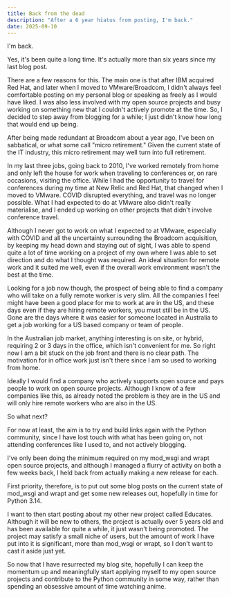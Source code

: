 ```yaml
---
title: Back from the dead
description: "After a 6 year hiatus from posting, I'm back."
date: 2025-09-10
---
```


I'm back.

Yes, it's been quite a long time. It's actually more than six years since my last blog post.

There are a few reasons for this. The main one is that after IBM acquired Red Hat, and later when I moved to VMware/Broadcom, I didn't always feel comfortable posting on my personal blog or speaking as freely as I would have liked. I was also less involved with my open source projects and busy working on something new that I couldn't actively promote at the time. So, I decided to step away from blogging for a while; I just didn't know how long that would end up being.

After being made redundant at Broadcom about a year ago, I've been on sabbatical, or what some call "micro retirement." Given the current state of the IT industry, this micro retirement may well turn into full retirement.

In my last three jobs, going back to 2010, I've worked remotely from home and only left the house for work when traveling to conferences or, on rare occasions, visiting the office. While I had the opportunity to travel for conferences during my time at New Relic and Red Hat, that changed when I moved to VMware. COVID disrupted everything, and travel was no longer possible. What I had expected to do at VMware also didn't really materialise, and I ended up working on other projects that didn't involve conference travel.

Although I never got to work on what I expected to at VMware, especially with COVID and all the uncertainty surrounding the Broadcom acquisition, by keeping my head down and staying out of sight, I was able to spend quite a lot of time working on a project of my own where I was able to set direction and do what I thought was required. An ideal situation for remote work and it suited me well, even if the overall work environment wasn't the best at the time.

Looking for a job now though, the prospect of being able to find a company who will take on a fully remote worker is very slim. All the companies I feel might have been a good place for me to work at are in the US, and these days even if they are hiring remote workers, you must still be in the US. Gone are the days where it was easier for someone located in Australia to get a job working for a US based company or team of people.

In the Australian job market, anything interesting is on site, or hybrid, requiring 2 or 3 days in the office, which isn't convenient for me. So right now I am a bit stuck on the job front and there is no clear path. The motivation for in office work just isn't there since I am so used to working from home.

Ideally I would find a company who actively supports open source and pays people to work on open source projects. Although I know of a few companies like this, as already noted the problem is they are in the US and will only hire remote workers who are also in the US.

So what next?

For now at least, the aim is to try and build links again with the Python community, since I have lost touch with what has been going on, not attending conferences like I used to, and not actively blogging.

I've only been doing the minimum required on my mod_wsgi and wrapt open source projects, and although I managed a flurry of activity on both a few weeks back, I held back from actually making a new release for each.

First priority, therefore, is to put out some blog posts on the current state of mod_wsgi and wrapt and get some new releases out, hopefully in time for Python 3.14.

I want to then start posting about my other new project called Educates. Although it will be new to others, the project is actually over 5 years old and has been available for quite a while, it just wasn't being promoted. The project may satisfy a small niche of users, but the amount of work I have put into it is significant, more than mod_wsgi or wrapt, so I don't want to cast it aside just yet.

So now that I have resurrected my blog site, hopefully I can keep the momentum up and meaningfully start applying myself to my open source projects and contribute to the Python community in some way, rather than spending an obsessive amount of time watching anime.
